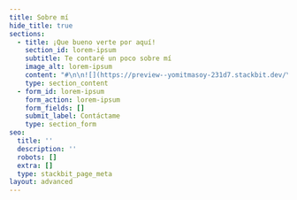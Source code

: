 ```yaml
---
title: Sobre mí
hide_title: true
sections:
  - title: ¡Que bueno verte por aquí!
    section_id: lorem-ipsum
    subtitle: Te contaré un poco sobre mí
    image_alt: lorem-ipsum
    content: "#\n\n![](https://preview--yomitmasoy-231d7.stackbit.dev/\\_static/app-assets/images/futuristic-goose.jpg)Soy Cecilia Mitma Villagómez y estoy aquí para compartir algunos aprendizajes que he adquirido en mi experiencia personal y profesional.\n\n#### Mi profesión\n\nEstudié Ingeniería Industrial en la Universidad Nacional Mayor de San Marcos y tengo 8 años de experiencia en Planeamiento Financiero, Planeamiento Estratégico, Costos, Presupuestos, Gestión de procesos, Gestión de Proyectos y Análisis de KPI’s. Me enfoco en buscar oportunidades de mejora apoyándome en información consistente y veraz que aporte valor a la toma de decisiones y al planteamiento de estrategias.\_\nMi objetivo es contribuir con el crecimiento de negocios y el desarrollo de equipos.\n\n#### Mi historia\n\nVengo de una familia muy unida y con mucho empuje, soy de Lima pero por mis venas corre sangre sureña, ya que mi madre es arequipeña y mi padre ayacuchano. Desde muy pequeña mis padres me enseñaron que siempre podemos encontrar una mejor versión de nosotros mismos y que cualquier obstáculo se resuelve con esfuerzo y creatividad.\n\n#### Mis valores\n\nOptimismo, Perseverancia, Amor, Coherencia y Liderazgo.\n\n\n\n> [Contáctame](https://yomitmasoy.netlify.app/contact/)\n"
    type: section_content
  - form_id: lorem-ipsum
    form_action: lorem-ipsum
    form_fields: []
    submit_label: Contáctame
    type: section_form
seo:
  title: ''
  description: ''
  robots: []
  extra: []
  type: stackbit_page_meta
layout: advanced
---
```


